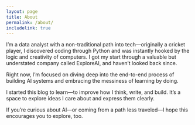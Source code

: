 ```yaml
---
layout: page
title: About
permalink: /about/
includelink: true
---
```


I’m a data analyst with a non-traditional path into tech—originally a cricket player, I discovered coding through Python and was instantly hooked by the logic and creativity of computers. I got my start through a valuable but understated company called ExploreAI, and haven’t looked back since.

Right now, I’m focused on diving deep into the end-to-end process of building AI systems and embracing the messiness of learning by doing.

I started this blog to learn—to improve how I think, write, and build. It’s a space to explore ideas I care about and express them clearly.

If you’re curious about AI—or coming from a path less traveled—I hope this encourages you to explore, too.
